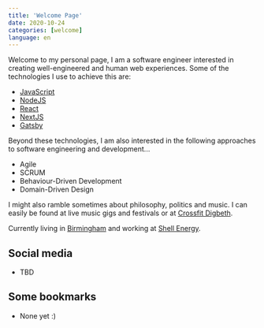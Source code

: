 ```yaml
---
title: 'Welcome Page'
date: 2020-10-24
categories: [welcome]
language: en
---
```


Welcome to my personal page, I am a software engineer interested in creating well-engineered and human web experiences. Some of the technologies I use to achieve this are:
* [JavaScript](https://developer.mozilla.org/docs/Web/JavaScript)
* [NodeJS](https://nodejs.org/)
* [React](https://reactjs.org/)
* [NextJS](https://nextjs.org/)
* [Gatsby](https://www.gatsbyjs.com/)

Beyond these technologies, I am also interested in the following approaches to software engineering and development...
* Agile
* SCRUM
* Behaviour-Driven Development
* Domain-Driven Design

I might also ramble sometimes about philosophy, politics and music. I can easily be found at live music gigs and festivals or at [Crossfit Digbeth](https://www.crossfitdigbeth.com/).

Currently living in [Birmingham](https://www.google.com/maps/place/Birmingham,+United+Kingdom/) and working at [Shell Energy](https://www.shellenergy.co.uk/).

## Social media

* TBD

## Some bookmarks

* None yet :)
